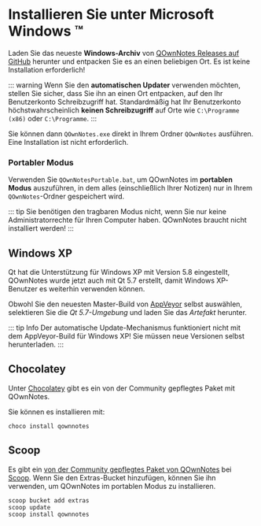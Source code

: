 # Installieren Sie unter Microsoft Windows ™

Laden Sie das neueste **Windows-Archiv** von [QOwnNotes Releases auf GitHub](https://github.com/pbek/QOwnNotes/releases) herunter und entpacken Sie es an einen beliebigen Ort. Es ist keine Installation erforderlich!

::: warning
Wenn Sie den **automatischen Updater** verwenden möchten, stellen Sie sicher, dass Sie ihn an einen Ort entpacken, auf den Ihr Benutzerkonto Schreibzugriff hat. Standardmäßig hat Ihr Benutzerkonto höchstwahrscheinlich **keinen Schreibzugriff** auf Orte wie `C:\Programme (x86)` oder `C:\Programme`.
:::

Sie können dann `QOwnNotes.exe` direkt in Ihrem Ordner `QOwnNotes` ausführen. Eine Installation ist nicht erforderlich.

### Portabler Modus

Verwenden Sie `QOwnNotesPortable.bat`, um QOwnNotes im **portablen Modus** auszuführen, in dem alles (einschließlich Ihrer Notizen) nur in Ihrem `QOwnNotes`-Ordner gespeichert wird.

::: tip
Sie benötigen den tragbaren Modus nicht, wenn Sie nur keine Administratorrechte für Ihren Computer haben. QOwnNotes braucht nicht installiert werden!
:::

## Windows XP

Qt hat die Unterstützung für Windows XP mit Version 5.8 eingestellt, QOwnNotes wurde jetzt auch mit Qt 5.7 erstellt, damit Windows XP-Benutzer es weiterhin verwenden können.

Obwohl Sie den neuesten Master-Build von [AppVeyor](https://ci.appveyor.com/project/pbek/qownnotes/history) selbst auswählen, selektieren Sie die *Qt 5.7-Umgebung* und laden Sie das *Artefakt* herunter.

::: tip Info
Der automatische Update-Mechanismus funktioniert nicht mit dem AppVeyor-Build für Windows XP! Sie müssen neue Versionen selbst herunterladen.
:::

## Chocolatey

Unter [Chocolatey](https://chocolatey.org/packages/qownnotes/) gibt es ein von der Community gepflegtes Paket mit QOwnNotes.

Sie können es installieren mit:

```shell
choco install qownnotes
```

## Scoop

Es gibt ein [von der Community gepflegtes Paket von QOwnNotes](https://github.com/ScoopInstaller/Extras/blob/master/bucket/qownnotes.json) bei [Scoop](https://scoop.sh/). Wenn Sie den Extras-Bucket hinzufügen, können Sie ihn verwenden, um QOwnNotes im portablen Modus zu installieren.

```shell
scoop bucket add extras
scoop update
scoop install qownnotes
```
